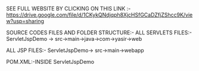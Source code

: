 SEE FULL WEBSITE BY CLICKING ON THIS LINK :- https://drive.google.com/file/d/1CKykQNdjqph8XjcHSfGCaDZfjZShcc9K/view?usp=sharing

SOURCE CODES FILES AND FOLDER STRUCTURE:-
ALL SERVLETS FILES:- ServletJspDemo -> src->main->java->com->yasir->web

ALL JSP FILES:- ServletJspDemo->  src->main->webapp

POM.XML:-INSIDE ServletJspDemo
